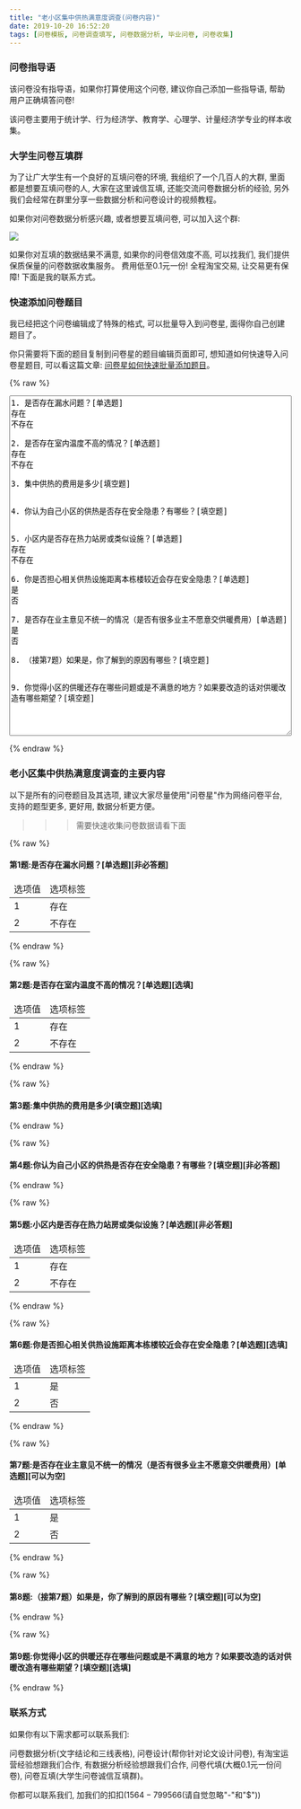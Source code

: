 ```yaml
---
title: "老小区集中供热满意度调查(问卷内容)"
date: 2019-10-20 16:52:20
tags: [问卷模板, 问卷调查填写, 问卷数据分析, 毕业问卷, 问卷收集]
---
```


### 问卷指导语

该问卷没有指导语，如果你打算使用这个问卷, 建议你自己添加一些指导语, 帮助用户正确填答问卷!

该问卷主要用于统计学、行为经济学、教育学、心理学、计量经济学专业的样本收集。

<!-- more -->


### 大学生问卷互填群

为了让广大学生有一个良好的互填问卷的环境, 我组织了一个几百人的大群, 里面都是想要互填问卷的人, 大家在这里诚信互填, 
还能交流问卷数据分析的经验, 另外我们会经常在群里分享一些数据分析和问卷设计的视频教程。

如果你对问卷数据分析感兴趣, 或者想要互填问卷, 可以加入这个群:

<img src="/images/问卷互填群二维码.png">

如果你对互填的数据结果不满意, 如果你的问卷信效度不高, 可以找我们, 我们提供保质保量的问卷数据收集服务。 
费用低至0.1元一份! 全程淘宝交易, 让交易更有保障! 下面是我的联系方式。



### 快速添加问卷题目

我已经把这个问卷编辑成了特殊的格式, 可以批量导入到问卷星, 面得你自己创建题目了。

你只需要将下面的题目复制到问卷星的题目编辑页面即可, 想知道如何快速导入问卷星题目, 可以看这篇文章: [问卷星如何快速批量添加题目](https://mlln.cn/2019/06/01/%E9%97%AE%E5%8D%B7%E6%98%9F%E5%A6%82%E4%BD%95%E5%BF%AB%E9%80%9F%E6%B7%BB%E5%8A%A0%E6%89%B9%E9%87%8F%E9%A2%98%E7%9B%AE/index.html)。

{% raw %}
<textarea rows="40" style="width: 100%;">1. 是否存在漏水问题？[单选题]
存在
不存在

2. 是否存在室内温度不高的情况？[单选题]
存在
不存在

3. 集中供热的费用是多少[填空题]


4. 你认为自己小区的供热是否存在安全隐患？有哪些？[填空题]


5. 小区内是否存在热力站房或类似设施？[单选题]
存在
不存在

6. 你是否担心相关供热设施距离本栋楼较近会存在安全隐患？[单选题]
是
否

7. 是否存在业主意见不统一的情况（是否有很多业主不愿意交供暖费用）[单选题]
是
否

8. （接第7题）如果是，你了解到的原因有哪些？[填空题]


9. 你觉得小区的供暖还存在哪些问题或是不满意的地方？如果要改造的话对供暖改造有哪些期望？[填空题]
</textarea>
{% endraw %}

### 老小区集中供热满意度调查的主要内容

以下是所有的问卷题目及其选项, 建议大家尽量使用"问卷星"作为网络问卷平台, 支持的题型更多, 更好用, 数据分析更方便。

>>> 需要快速收集问卷数据请看下面


{% raw %}
<div class="qitem">
<h4>第1题:是否存在漏水问题？[单选题][非必答题]</h4>

<table class="table">
<thead>
<tr><td>选项值</td><td>选项标签</td></tr>
</thead>
<tbody>
<tr><td>1</td><td>存在</td></tr>
<tr><td>2</td><td>不存在</td></tr>
</tbody>
</table>

</div>
{% endraw %}


{% raw %}
<div class="qitem">
<h4>第2题:是否存在室内温度不高的情况？[单选题][选填]</h4>

<table class="table">
<thead>
<tr><td>选项值</td><td>选项标签</td></tr>
</thead>
<tbody>
<tr><td>1</td><td>存在</td></tr>
<tr><td>2</td><td>不存在</td></tr>
</tbody>
</table>

</div>
{% endraw %}


{% raw %}
<div class="qitem">
<h4>第3题:集中供热的费用是多少[填空题][选填]</h4>

</div>
{% endraw %}


{% raw %}
<div class="qitem">
<h4>第4题:你认为自己小区的供热是否存在安全隐患？有哪些？[填空题][非必答题]</h4>

</div>
{% endraw %}


{% raw %}
<div class="qitem">
<h4>第5题:小区内是否存在热力站房或类似设施？[单选题][非必答题]</h4>

<table class="table">
<thead>
<tr><td>选项值</td><td>选项标签</td></tr>
</thead>
<tbody>
<tr><td>1</td><td>存在</td></tr>
<tr><td>2</td><td>不存在</td></tr>
</tbody>
</table>

</div>
{% endraw %}


{% raw %}
<div class="qitem">
<h4>第6题:你是否担心相关供热设施距离本栋楼较近会存在安全隐患？[单选题][选填]</h4>

<table class="table">
<thead>
<tr><td>选项值</td><td>选项标签</td></tr>
</thead>
<tbody>
<tr><td>1</td><td>是</td></tr>
<tr><td>2</td><td>否</td></tr>
</tbody>
</table>

</div>
{% endraw %}


{% raw %}
<div class="qitem">
<h4>第7题:是否存在业主意见不统一的情况（是否有很多业主不愿意交供暖费用）[单选题][可以为空]</h4>

<table class="table">
<thead>
<tr><td>选项值</td><td>选项标签</td></tr>
</thead>
<tbody>
<tr><td>1</td><td>是</td></tr>
<tr><td>2</td><td>否</td></tr>
</tbody>
</table>

</div>
{% endraw %}


{% raw %}
<div class="qitem">
<h4>第8题:（接第7题）如果是，你了解到的原因有哪些？[填空题][可以为空]</h4>

</div>
{% endraw %}


{% raw %}
<div class="qitem">
<h4>第9题:你觉得小区的供暖还存在哪些问题或是不满意的地方？如果要改造的话对供暖改造有哪些期望？[填空题][选填]</h4>

</div>
{% endraw %}



<!-- ---
title: 心理教育医学的问卷免费下载
date: 2019-05-23 08:59:15
tags: [问卷星, 问卷网, 问卷下载, 问卷互填, 问卷设计, 问卷模板, 毕业问卷, 问卷数据分析, 问卷代填, ]
--- -->

### 联系方式
 
如果你有以下需求都可以联系我们:

问卷数据分析(文字结论和三线表格), 问卷设计(帮你针对论文设计问卷), 有淘宝运营经验想跟我们合作, 有数据分析经验想跟我们合作, 问卷代填(大概0.1元一份问卷), 问卷互填(大学生问卷诚信互填群)。

你都可以联系我们, 加我们的扣扣($1564-799566$(请自觉忽略"-"和"$"))

